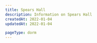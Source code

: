 ```yaml
---
title: Spears Hall
description: Information on Spears Hall
createdAt: 2022-01-04
updatedAt: 2022-01-04

pageType: dorm
---
```

  
  